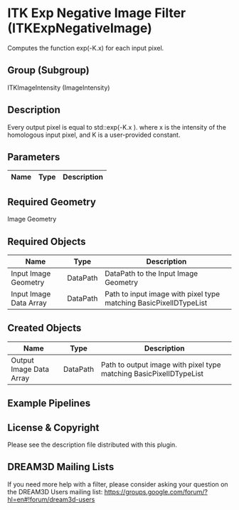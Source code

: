 # ITK Exp Negative Image Filter (ITKExpNegativeImage)

Computes the function exp(-K.x) for each input pixel.

## Group (Subgroup)

ITKImageIntensity (ImageIntensity)

## Description

Every output pixel is equal to std::exp(-K.x ). where x is the intensity of the homologous input pixel, and K is a user-provided constant.

## Parameters

| Name | Type | Description |
|------|------|-------------|

## Required Geometry

Image Geometry

## Required Objects

| Name |Type | Description |
|-----|------|-------------|
| Input Image Geometry | DataPath | DataPath to the Input Image Geometry |
| Input Image Data Array | DataPath | Path to input image with pixel type matching BasicPixelIDTypeList |

## Created Objects

| Name |Type | Description |
|-----|------|-------------|
| Output Image Data Array | DataPath | Path to output image with pixel type matching BasicPixelIDTypeList |

## Example Pipelines


## License & Copyright

Please see the description file distributed with this plugin.


## DREAM3D Mailing Lists

If you need more help with a filter, please consider asking your question on the DREAM3D Users mailing list:
https://groups.google.com/forum/?hl=en#!forum/dream3d-users


